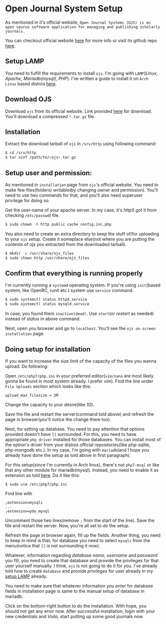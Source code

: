 # Open Journal System Setup

As mentioned in it's official website, `Open Journal Systems (OJS) is an open source software application for managing and publishing scholarly journals.`

You can checkout official website [here](https://pkp.sfu.ca/ojs/) for more info or visit its github repo [here](https://github.com/pkp/ojs).

## Setup LAMP

You need to fulfill the requirements to install `ojs`. I'm going with `LAMP`(_Linux, Apache, Mariadb(mysql), PHP_). I've written a guide to install it on `Arch Linux` based distros [here](https://github.com/coolabhays/Note-Taking/blob/master/setup_LAMP.md).

## Download OJS

Download `ojs` from its official website. Link provided [here](https://pkp.sfu.ca/ojs/download/ojs-3.3.0-7.tar.gz) for download. You'll download a compressed `*.tar.gz` file.

## Installation

Extract the download tarball of `ojs` in `/srv/http` using following command:

```sh
$ cd /srv/http
$ tar xzvf /path/to/<ojs>.tar.gz
```

## Setup user and permission:

As mentioned in `installation` page from `ojs`'s official website. You need to make few files(folders) writable(by changing owner and permission). You'll need to use two commands for that, and you'll also need superuser privilege for doing so.

Get the user-name of your apache server. In my case, it's _http_(I got it from checking `/etc/passwd`) file.

```sh
$ sudo chown -R http public cache config.inc.php
```

You also need to create an extra directory to keep the stuff of/for uploading to your `ojs` setup. Create it someplace else(not where you are putting the contents of ojs you extracted from the downloaded tarball).

```sh
$ mkdir -p /usr/share/ojs_files
$ sudo chown http /usr/share/ojs_files
```

## Confirm that everything is running properly


I'm currently running a `systemd` operating system. If you're using `init`(based system, like OpenRC, runit etc.) system use `service` command.

```sh
$ sudo systemctl status httpd.service
$ sudo systemctl status mysqld.service
```

In case, you found them `inactive(dead)`. Use `start`(or _restart_ as needed) instead of _status_ in above command.

Next, open you browser and go to `localhost`. You'll see the `ojs on-screen installation` page.


## Doing setup for installation

If you want to increase the size limit of the capacity of the files you wanna upload. Do following:

Open `/etc/php7/php.ini` in your preferred editor(`vim/nano` are most likely gonna be found in most system already. I prefer _vim_). Find the line under `File Uploads` section which looks like this:
```
upload_max_filesize = 2M
```

Change the capacity to your desire(like _1G_).

Save the file and restart the server(command told above) and refresh the page in browser(you'll notice the change there too).


Next, for setting up database. You need to pay attention that options provided doesn't have `[]` surrounded. For this, you need to have appropriate `php driver` installed for those databases.
You can install most of the option's driver from your distros official repositories(like php-sqlite, php-mongodb etc.). In my case, I'm going with `mariadb`(and I hope you already have done the setup as told above in first paragraph).

For this setup(since I'm currently in Arch linux), there's not `php7-msql` or like that any other module for mariadb(mysql). Instead, you need to enable it as extension as told [here](https://wiki.archlinux.org/title/PHP#MySQL/MariaDB). Do it like this:

```
$ sudo vim /etc/php7/php.ini
```

Find line with
```
;extension=mysqli
...
;extension=pdo_mysql
```

Uncomment those two lines(remove `;` from the start of the line). Save the file and restart the server. Now, you're all set to do the setup.

Refresh the page in browser again, fill up the fields. Another thing, you need to keep in mind is that, for database you need to select `mysqli` from the menu(notice that `[]` is not surrounding it now).

Whatever, information regarding _database name_, _username_ and _password_ you fill, you need to create that database and provide the privileges for that user yourself manually. I think, `ojs` is not going to do it for you. I've already told how to create `database` and provide _privileges_ for user already in my [setup LAMP](https://github.com/coolabhays/Note-Taking/blob/master/setup_LAMP.md) already.

You need to make sure that whatever information you enter for database fields in installation page is same to the manual setup of database in mariadb.

Click on the bottom-right button to do the installation. With hope, you should not get any error now. After successful installation, login with your new credentials and _Voila_, start putting up some good journals now.
